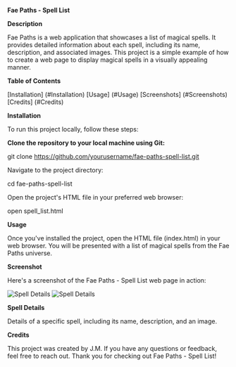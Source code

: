 **Fae Paths - Spell List**

**Description**

Fae Paths is a web application that showcases a list of magical spells. It provides detailed information about each spell, including its name, description, and associated images. This project is a simple example of how to create a web page to display magical spells in a visually appealing manner.

**Table of Contents**

[Installation] (#Installation)
[Usage] (#Usage)
[Screenshots] (#Screenshots)
[Credits] (#Credits)

**Installation**
<a name="Installation"></a>

To run this project locally, follow these steps:

**Clone the repository to your local machine using Git:**

git clone https://github.com/yourusername/fae-paths-spell-list.git


Navigate to the project directory:

cd fae-paths-spell-list


Open the project's HTML file in your preferred web browser:

open spell_list.html

**Usage**
<a name="Usage"></a>

Once you've installed the project, open the HTML file (index.html) in your web browser. You will be presented with a list of magical spells from the Fae Paths universe.

**Screenshot**
<a name="Screenshot"></a>

Here's a screenshot of the Fae Paths - Spell List web page in action:

![Spell Details](screenshots/gitscr.jpg)
![Spell Details](screenshots/gitscr2.jpg)

**Spell Details**

Details of a specific spell, including its name, description, and an image.

**Credits**
<a name="Credits"></a>

This project was created by J.M. If you have any questions or feedback, feel free to reach out. Thank you for checking out Fae Paths - Spell List!
